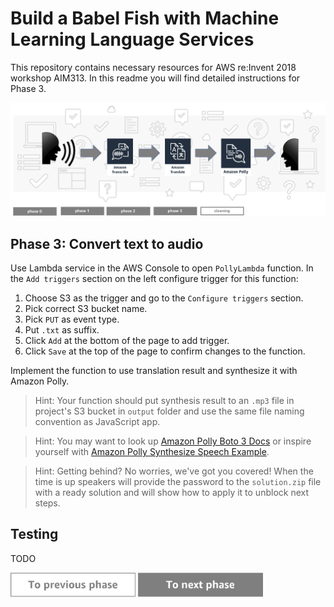 Build a Babel Fish with Machine Learning Language Services
=========================================

This repository contains necessary resources for AWS re:Invent 2018 workshop AIM313. In this readme you will find detailed instructions for Phase 3.

<img src="../../img/flow3.png" />


Phase 3: Convert text to audio
-----

Use Lambda service in the AWS Console to open `PollyLambda` function. In the `Add triggers` section on the left configure trigger for this function:

1. Choose S3 as the trigger and go to the `Configure triggers` section.
1. Pick correct S3 bucket name.
1. Pick `PUT` as event type.
1. Put `.txt` as suffix.
1. Click `Add` at the bottom of the page to add trigger.
1. Click `Save` at the top of the page to confirm changes to the function.

Implement the function to use translation result and synthesize it with Amazon Polly.

> Hint: Your function should put synthesis result to an `.mp3` file in project's S3 bucket in `output` folder and use the same file naming convention as JavaScript app.

> Hint: You may want to look up [Amazon Polly Boto 3 Docs](https://boto3.amazonaws.com/v1/documentation/api/latest/reference/services/polly.html) or inspire yourself with [Amazon Polly Synthesize Speech Example](https://docs.aws.amazon.com/polly/latest/dg/SynthesizeSpeechSamplePython.html).

> Hint: Getting behind? No worries, we've got you covered! When the time is up speakers will provide the password to the `solution.zip` file with a ready solution and will show how to apply it to unblock next steps.

## Testing
TODO


<a href="../phase2"><img src="../../img/button-previous.png" width="200"></a>
<a href="../cleaning"><img src="../../img/button-next.png" width="200"></a>
